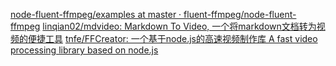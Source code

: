 [node-fluent-ffmpeg/examples at master · fluent-ffmpeg/node-fluent-ffmpeg](https://github.com/fluent-ffmpeg/node-fluent-ffmpeg/tree/master/examples)
[linqian02/mdvideo: Markdown To Video, 一个将markdown文档转为视频的便捷工具](https://github.com/linqian02/mdvideo)
[tnfe/FFCreator: 一个基于node.js的高速视频制作库 A fast video processing library based on node.js](https://github.com/tnfe/FFCreator)

